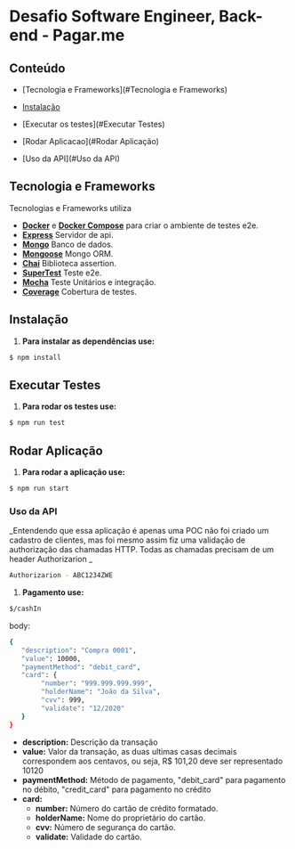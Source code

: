 # Desafio Software Engineer, Back-end - Pagar.me

## Conteúdo

- [Tecnologia e Frameworks](#Tecnologia e Frameworks)
- [Instalação](#Instalação)
- [Executar os testes](#Executar Testes)

- [Rodar Aplicacao](#Rodar Aplicação)

- [Uso da API](#Uso da API)

## Tecnologia e Frameworks

Tecnologias e Frameworks utiliza

- **[Docker](https://docs.docker.com)** e **[Docker Compose](https://docs.docker.com/compose/)** para criar o ambiente de testes e2e.
- **[Express](https://github.com/expressjs/express)** Servidor de api.
- **[Mongo](https://www.mongodb.com/)** Banco de dados.
- **[Mongoose](https://mongoosejs.com/)** Mongo ORM.
- **[Chai](https://www.chaijs.com/)** Biblioteca assertion.
- **[SuperTest](https://github.com/visionmedia/supertest)** Teste e2e.
- **[Mocha](https://mochajs.org/)** Teste Unitários e integração.
- **[Coverage](https://github.com/shinnn/coverage)** Cobertura de testes.


## Instalação
1. **Para instalar as dependências use:**
```sh
$ npm install
```

## Executar Testes

1. **Para rodar os testes use:**
```sh
$ npm run test
```

## Rodar Aplicação

1. **Para rodar a aplicação use:**
```sh
$ npm run start
```

### Uso da API

_Entendendo que essa aplicação é apenas uma POC não foi criado um cadastro de clientes, mas foi 
mesmo assim fiz uma validação de authorização das chamadas HTTP. Todas as chamadas precisam de um
header Authorizarion _ 

```sh
Authorizarion - ABC1234ZWE
```

1. **Pagamento use:**
```sh
$/cashIn
```

body:
```sh
{
   "description": "Compra 0001",
   "value": 10000,
   "paymentMethod": "debit_card",
   "card": {
   	    "number": "999.999.999.999",
   		"holderName": "João da Silva",
   		"cvv": 999,
   		"validate": "12/2020"
   }
}
```
- **description:** Descrição da transação
- **value:** Valor da transação, as duas ultimas casas decimais correspondem aos centavos, ou seja, R$ 101,20 deve ser representado 10120
- **paymentMethod:** Método de pagamento, "debit_card" para pagamento no débito, "credit_card" para pagamento no crédito
- **card:**
    - **number:** Número do cartão de crédito formatado.
    - **holderName:** Nome do proprietário do cartão.
    - **cvv:** Número de segurança do cartão.
    - **validate:** Validade do cartão.